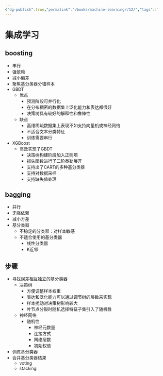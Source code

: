 ```yaml
---
{"dg-publish":true,"permalink":"/books/machine-learning//12/","tags":["百面机器学习"]}
---
```



# 集成学习

## boosting
- 串行
- 强依赖
- 减小偏差
- 聚焦基分类器分错样本
- GBDT
   - 优点
      - 预测阶段可并行化
      - 在分布稠密的数据集上泛化能力和表达都很好
      - 决策树具有较好的解释性和鲁棒性
   - 缺点
      - 高维稀疏数据集上表现不如支持向量机或神经网络
      - 不适合文本分类特征
      - 训练需要串行
- XGBoost
   - 高效实现了GBDT
      - 决策树构建阶段加入正则项
      - 损失函数进行了二阶泰勒展开
      - 支持出了CART的多种基分类器
      - 支持对数据采样
      - 支持缺失值处理

## bagging
- 并行
- 无强依赖
- 减小方差
- 基分类器
   - 不稳定的分类器：对样本敏感
   - 不适合使用的基分类器
      - 线性分类器
      - K近邻

## 步骤
- 寻找误差相互独立的基分类器
   - 决策树
      - 方便调整样本权重
      - 表达和泛化能力可以通过调节树的层数来实现
      - 样本扰动对决策树影响较大
      - 叶节点分裂时随机选择特征子集引入了随机性
   - 神经网络
      - 随机性
         - 神经元数量
         - 连接方式
         - 网络层数
         - 初始权值
- 训练基分类器
- 合并基分类器结果
   - voting
   - stacking